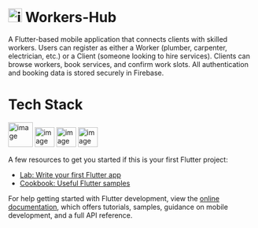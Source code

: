 # <img width="28" height="28" alt="image" src="https://github.com/user-attachments/assets/4db6ed82-8867-4f93-af6d-650e4a9e359a" /> Workers-Hub


A Flutter-based mobile application that connects clients with skilled workers. Users can register as either a Worker (plumber, carpenter, electrician, etc.) or a Client (someone looking to hire services). Clients can browse workers, book services, and confirm work slots. All authentication and booking data is stored securely in Firebase.
# Tech Stack
<img width="50" height="50" alt="image" src="https://github.com/user-attachments/assets/cd62a1c6-6dcc-4178-96e3-a72ed46db1e9" />
<img width="40" height="40" alt="image" src="https://github.com/user-attachments/assets/b9a3a5e4-2563-49eb-998c-e55b9d6fa94c" />
<img width="40" height="40" alt="image" src="https://github.com/user-attachments/assets/fbfec83d-54e0-414e-b917-4ed5b83835be" />
<img width="40" height="40" alt="image" src="https://github.com/user-attachments/assets/116fefd0-019b-4c03-9c07-bf42b4e159c0" />



A few resources to get you started if this is your first Flutter project:

- [Lab: Write your first Flutter app](https://docs.flutter.dev/get-started/codelab)
- [Cookbook: Useful Flutter samples](https://docs.flutter.dev/cookbook)

For help getting started with Flutter development, view the
[online documentation](https://docs.flutter.dev/), which offers tutorials,
samples, guidance on mobile development, and a full API reference.
